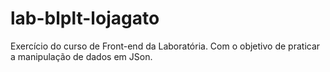# lab-blplt-lojagato
Exercício do curso de Front-end da Laboratória. Com o objetivo de praticar a manipulação de dados em JSon.

